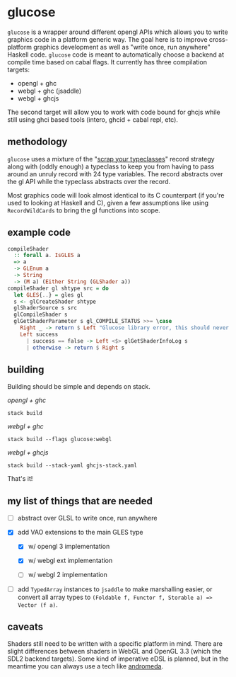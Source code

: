 # glucose
`glucose` is a wrapper around different opengl APIs which allows you to write
graphics code in a platform generic way. The goal here is to improve
cross-platform graphics development as well as "write once, run anywhere"
Haskell code. `glucose` code is meant to automatically choose a backend at
compile time based on cabal flags. It currently has three compilation targets:

* opengl + ghc
* webgl + ghc (jsaddle)
* webgl + ghcjs

The second target will allow you to work with code bound for ghcjs while still
using ghci based tools (intero, ghcid + cabal repl, etc).

## methodology
`glucose` uses a mixture of the "[scrap your
typeclasses](http://www.haskellforall.com/2012/05/scrap-your-type-classes.html)"
record strategy along with (oddly enough) a typeclass to keep you from having
to pass around an unruly record with 24 type variables. The record abstracts
over the gl API while the typeclass abstracts over the record.

Most graphics code will look almost identical to its C counterpart (if you're
used to looking at Haskell and C), given a few assumptions like using
`RecordWildCards` to bring the gl functions into scope.

## example code
```haskell
compileShader
  :: forall a. IsGLES a
  => a
  -> GLEnum a
  -> String
  -> (M a) (Either String (GLShader a))
compileShader gl shtype src = do
  let GLES{..} = gles gl
  s <- glCreateShader shtype
  glShaderSource s src
  glCompileShader s
  glGetShaderParameter s gl_COMPILE_STATUS >>= \case
    Right _ -> return $ Left "Glucose library error, this should never happen."
    Left success
      | success == false -> Left <$> glGetShaderInfoLog s
      | otherwise -> return $ Right s
```
## building
Building should be simple and depends on stack.

_opengl + ghc_

    stack build

_webgl + ghc_

    stack build --flags glucose:webgl

_webgl + ghcjs_

    stack build --stack-yaml ghcjs-stack.yaml

That's it!

## my list of things that are needed

- [ ] abstract over GLSL to write once, run anywhere

- [x] add VAO extensions to the main GLES type

  - [x] w/ opengl 3   implementation

  - [x] w/ webgl  ext implementation

  - [ ] w/ webgl  2   implementation

- [ ] add `TypedArray` instances to `jsaddle` to make marshalling easier, or
      convert all array types to
      `(Foldable f, Functor f, Storable a) => Vector (f a)`.

## caveats
Shaders still need to be written with a specific platform in mind. There are slight
differences between shaders in WebGL and OpenGL 3.3 (which the SDL2 backend targets).
Some kind of imperative eDSL is planned, but in the meantime you can always use a 
tech like [andromeda](https://github.com/jaredloomis/andromeda/).
